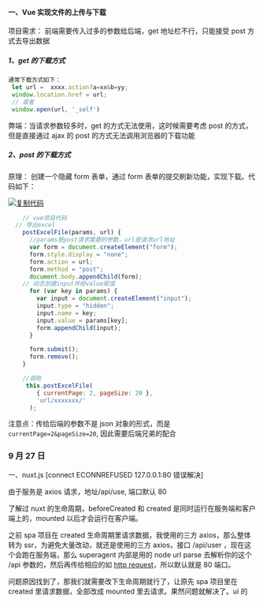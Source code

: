 <!--
 * @Author: your name
 * @Date: 2021-02-07 09:29:49
 * @LastEditTime: 2021-07-06 20:28:02
 * @LastEditors: your name
 * @Description: In User Settings Edit
 * @FilePath: \docsify-based-wiki\docs\project\solution.md
-->

#### 一、Vue 实现文件的上传与下载

项目需求： 前端需要传入过多的参数给后端，get 地址栏不行，只能接受 post 方式去导出数据

##### 1、get 的下载方式

```javascript
通常下载方式如下：
 let url =  xxxx.action?a=xx&b=yy;
 window.location.href = url;
 // 或者
 window.open(url, '_self')
```

弊端：当请求参数较多时，get 的方式无法使用，这时候需要考虑 post 的方式，但是直接通过 ajax 的 post 的方式无法调用浏览器的下载功能

##### 2、post 的下载方式

原理： 创建一个隐藏 form 表单，通过 form 表单的提交刷新功能，实现下载。代码如下：

[![复制代码](https://common.cnblogs.com/images/copycode.gif)](<javascript:void(0);>)

```javascript
    // vue项目代码
  // 导出excel
    postExcelFile(params, url) {
      //params是post请求需要的参数，url是请求url地址
      var form = document.createElement("form");
      form.style.display = "none";
      form.action = url;
      form.method = "post";
      document.body.appendChild(form);
    // 动态创建input并给value赋值
      for (var key in params) {
        var input = document.createElement("input");
        input.type = "hidden";
        input.name = key;
        input.value = params[key];
        form.appendChild(input);
      }

      form.submit();
      form.remove();
    }

    //调用
     this.postExcelFile(
        { currentPage: 2, pageSize: 20 },
        'url/xxxxxxx/'
      );
```

注意点：传给后端的参数不是 json 对象的形式，而是 `currentPage=2&pageSize=20`, 因此需要后端兄弟的配合

### 9 月 27 日

一、nuxt.js [connect ECONNREFUSED 127.0.0.1:80 错误解决]

由于服务是 axios 请求，地址/api/use, 端口默认 80

了解过 nuxt 的生命周期，beforeCreated 和 created 是同时运行在服务端和客户端上的，mounted 以后才会运行在客户端。

之前 spa 项目在 created 生命周期里请求数据，我使用的三方 axios，那么整体转为 ssr，为避免大量改动，就还是使用的三方 axios，接口 /api/user ，现在这个会跑在服务端，那么 superagent 内部是用的 node url parse 去解析你的这个 /api 参数的，然后再传给相应的如 [http request](http://nodejs.cn/api/http.html#http_http_request_options_callback)，所以默认就是 80 端口。

问题原因找到了，那我们就需要改下生命周期就行了，让原先 spa 项目里在 created 里请求数据，全部改成 mounted 里去请求。果然问题就解决了。ui 的
